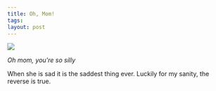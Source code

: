 ```yaml
---
title: Oh, Mom!
tags: 
layout: post
---
```

<img src="http://fuzzymonk.com/photos/leah/image/595/IMG_7471.JPG" class="picture" />

_Oh mom, you're so silly_



When she is sad it is the saddest thing ever.  Luckily for my sanity, the reverse is true.
